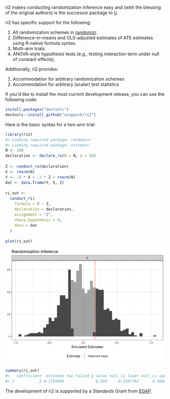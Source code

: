 
<!-- README.md is generated from README.Rmd. Please edit that file -->
ri2 makes conducting randomization inference easy and (with the blessing of the original authors) is the successor package to [ri](https://cran.r-project.org/web/packages/ri/index.html).

ri2 has specific support for the following:

1.  All randomization schemes in [randomizr](http://randomizr.declaredesign.org).
2.  Difference-in-means and OLS-adjusted estimates of ATE estimates using R-native formula syntax.
3.  Multi-arm trials.
4.  ANOVA-style hypothesis tests (e.g., testing interaction term under null of constant effects),

Additionally, ri2 provides:

1.  Accommodation for arbitrary randomization schemes
2.  Accommodation for arbitrary (scalar) test statistics

If you'd like to install the most current development release, you can use the following code:

``` r
install.packages("devtools")
devtools::install_github("acoppock/ri2")
```

Here is the basic syntax for a two-arm trial:

``` r
library(ri2)
#> Loading required package: randomizr
#> Loading required package: estimatr
N <- 100
declaration <- declare_ra(N = N, m = 50)

Z <- conduct_ra(declaration)
X <- rnorm(N)
Y <- .9 * X + .2 * Z + rnorm(N)
dat <- data.frame(Y, X, Z)

ri_out <-
  conduct_ri(
    formula = Y ~ Z,
    declaration = declaration,
    assignment = "Z",
    sharp_hypothesis = 0,
    data = dat
  )

plot(ri_out)
```

![](README-unnamed-chunk-3-1.png)

``` r
summary(ri_out)
#>   coefficient  estimate two_tailed_p_value null_ci_lower null_ci_upper
#> 1           Z 0.1755904              0.569    -0.5587762      0.586095
```

The development of ri2 is supported by a Standards Grant from [EGAP](http://egap.org).
